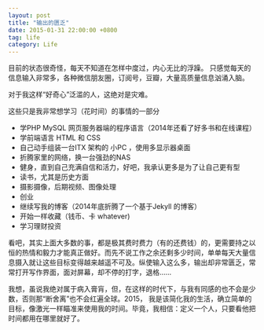 ```yaml
---
layout: post
title: "输出的匮乏"
date: 2015-01-31 22:00:00 +0800
tag: life
category: Life
---
```


目前的状态很奇怪，每天不知道在怎样中度过，内心无比的浮躁。
只感觉每天的信息输入非常多，各种微信朋友圈，订阅号，豆瓣，大量高质量信息汹涌入脑。

对于我这样“好奇心”泛滥的人，这绝对是灾难。

这些只是我非常想学习（花时间）的事情的一部分

* 学PHP MySQL 网页服务器端的程序语言（2014年还看了好多书和在线课程）
* 学前端语言 HTML 和 CSS
* 自己动手组装一台ITX 架构的 小PC ，使用多显示器桌面
* 折腾家里的网络，换一台强劲的NAS
* 健身，直到自己充满自信和活力，好吧，我承认更多是为了让自己更有型
* 读书，尤其是历史方面
* 摄影摄像，后期视频、图像处理
* 创业
* 继续写我的博客（2014年底折腾了一个基于Jekyll 的博客）
* 开始一样收藏（钱币、卡 whatever)
* 学习理财投资

看吧，其实上面大多数的事，都是极其费时费力（有的还费钱）的，更需要持之以恒的热情和毅力才能真正做好。而先不说工作之余还剩多少时间，单单每天大量信息摄入就让这些目标变得越来越遥不可及。纵使输入这么多，输出却非常匮乏，常常打开写作界面，面对屏幕，却不停的打字，退格……

我想，虽说我绝对属于病入膏肓，但，在这样的时代下，与我有同感的也不会是少数，否则那“断舍离”也不会红遍全球。2015， 我是该简化我的生活，确立简单的目标，像激光一样瞄准来使用我的时间。毕竟，我相信：定义一个人，只要看他把时间都用在哪里就好了。